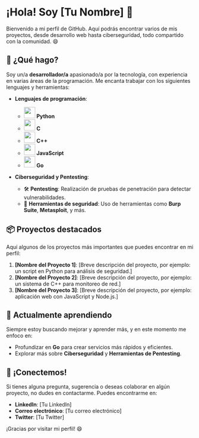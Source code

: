 # ¡Hola! Soy [Tu Nombre] 👋

Bienvenido a mi perfil de GitHub. Aquí podrás encontrar varios de mis proyectos, desde desarrollo web hasta ciberseguridad, todo compartido con la comunidad. 😄

## 🚀 ¿Qué hago?

Soy un/a **desarrollador/a** apasionado/a por la tecnología, con experiencia en varias áreas de la programación. Me encanta trabajar con los siguientes lenguajes y herramientas:

- **Lenguajes de programación**:
  - <img src="https://upload.wikimedia.org/wikipedia/commons/thumb/c/c3/Python-logo-notext.svg/512px-Python-logo-notext.svg.png" width="30" /> **Python**
  - <img src="[https://upload.wikimedia.org/wikipedia/commons/thumb/1/17/C_Logo.svg/1200px-C_Logo.svg.png](https://images-ext-1.discordapp.net/external/kE7RJ1_tQM6ZB8DViegyvAugoPKx6A2v4JP3YGljRuM/%3Furl%3Dhttps%253A%252F%252Fdisenowebakus.net%252Fimagenes%252Fmaterias%252Flenguaje-de-programacion-c.jpg%26backup%3Dhttps%253A%252F%252Fencrypted-tbn0.gstatic.com%252Fimages%253Fq%253Dtbn%253AANd9GcStvZpakakSyynBrj6HjRUNSd7BZaumurRGfw%2526s/https/proxy.notsobot.com/google-images?format=webp)" width="30" /> **C**
  - <img src="https://upload.wikimedia.org/wikipedia/commons/thumb/1/18/ISO_C%2B%2B_Logo.svg/1200px-ISO_C%2B%2B_Logo.svg.png" width="30" /> **C++**
  - <img src="https://upload.wikimedia.org/wikipedia/commons/thumb/6/69/JavaScript_logo_2.svg/512px-JavaScript_logo_2.svg.png" width="30" /> **JavaScript**
  - <img src="https://upload.wikimedia.org/wikipedia/commons/thumb/0/05/Go_Logo.svg/1024px-Go_Logo.svg.png" width="30" /> **Go**

- **Ciberseguridad y Pentesting**:
  - 🛠️ **Pentesting**: Realización de pruebas de penetración para detectar vulnerabilidades.
  - 🔐 **Herramientas de seguridad**: Uso de herramientas como **Burp Suite**, **Metasploit**, y más.

## 📦 Proyectos destacados

Aquí algunos de los proyectos más importantes que puedes encontrar en mi perfil:

1. **[Nombre del Proyecto 1]**: [Breve descripción del proyecto, por ejemplo: un script en Python para análisis de seguridad.]
2. **[Nombre del Proyecto 2]**: [Breve descripción del proyecto, por ejemplo: un sistema de C++ para monitoreo de red.]
3. **[Nombre del Proyecto 3]**: [Breve descripción del proyecto, por ejemplo: aplicación web con JavaScript y Node.js.]

## 🌱 Actualmente aprendiendo

Siempre estoy buscando mejorar y aprender más, y en este momento me enfoco en:

- Profundizar en **Go** para crear servicios más rápidos y eficientes.
- Explorar más sobre **Ciberseguridad** y **Herramientas de Pentesting**.

## 💬 ¡Conectemos!

Si tienes alguna pregunta, sugerencia o deseas colaborar en algún proyecto, no dudes en contactarme. Puedes encontrarme en:

- **LinkedIn**: [Tu LinkedIn]
- **Correo electrónico**: [Tu correo electrónico]
- **Twitter**: [Tu Twitter]

¡Gracias por visitar mi perfil! 😄
